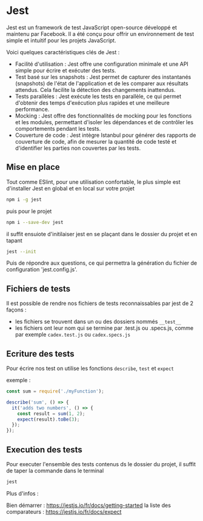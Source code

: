 # Jest

Jest est un framework de test JavaScript open-source développé et maintenu par Facebook. Il a été conçu pour offrir un environnement de test simple et intuitif pour les projets JavaScript.

Voici quelques caractéristiques clés de Jest :

- Facilité d'utilisation : Jest offre une configuration minimale et une API simple pour écrire et exécuter des tests.
- Test basé sur les snapshots : Jest permet de capturer des instantanés (snapshots) de l'état de l'application et de les comparer aux résultats attendus. Cela facilite la détection des changements inattendus.
- Tests parallèles : Jest exécute les tests en parallèle, ce qui permet d'obtenir des temps d'exécution plus rapides et une meilleure performance.
- Mocking : Jest offre des fonctionnalités de mocking pour les fonctions et les modules, permettant d'isoler les dépendances et de contrôler les comportements pendant les tests.
- Couverture de code : Jest intègre Istanbul pour générer des rapports de couverture de code, afin de mesurer la quantité de code testé et d'identifier les parties non couvertes par les tests.

## Mise en place

Tout comme ESlint, pour une utilisation confortable, le plus simple est d'installer Jest en global et en local sur votre projet

```bash
npm i -g jest
```

puis pour le projet

```bash
npm i --save-dev jest
```

il suffit ensuiote d'initilaiser jest en se plaçant dans le dossier du projet et en tapant

```bash
jest --init
```

Puis de répondre aux questions, ce qui permettra la génération du fichier de configuration 'jest.config.js'.

## Fichiers de tests

Il est possible de rendre nos fichiers de tests reconnaissables par jest de 2 façons :

- les fichiers se trouvent dans un ou des dossiers nommés `__test__`
- les fichiers ont leur nom qui se termine par .test.js ou .specs.js, comme par exemple `cadex.test.js` ou `cadex.specs.js`

## Ecriture des tests

Pour écrire nos test on utilise les fonctions `describe`, `test` et `expect`

exemple :

```javascript
const sum = require('./myFunction');

describe('sum', () => {
  it('adds two numbers', () => {
    const result = sum(1, 2);
    expect(result).toBe(3);
  });
});
```

## Execution des tests

Pour executer l'ensemble des tests contenus ds le dossier du projet, il suffit de taper la commande dans le terminal

```bash
jest
```

Plus d'infos :

Bien démarrer : https://jestjs.io/fr/docs/getting-started
la liste des comparateurs : https://jestjs.io/fr/docs/expect
